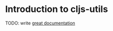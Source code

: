# Introduction to cljs-utils

TODO: write [great documentation](http://jacobian.org/writing/great-documentation/what-to-write/)
